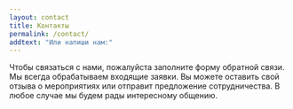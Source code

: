 ```yaml
---
layout: contact
title: Контакты
permalink: /contact/
addtext: "Или напиши нам:"
---
```


Чтобы связаться с нами, пожалуйста заполните форму обратной связи. Мы всегда обрабатываем входящие заявки. Вы можете оставить свой отзыва о мероприятиях или отправит предложение сотрудничества. В любое случае мы будем рады интересному общению.
